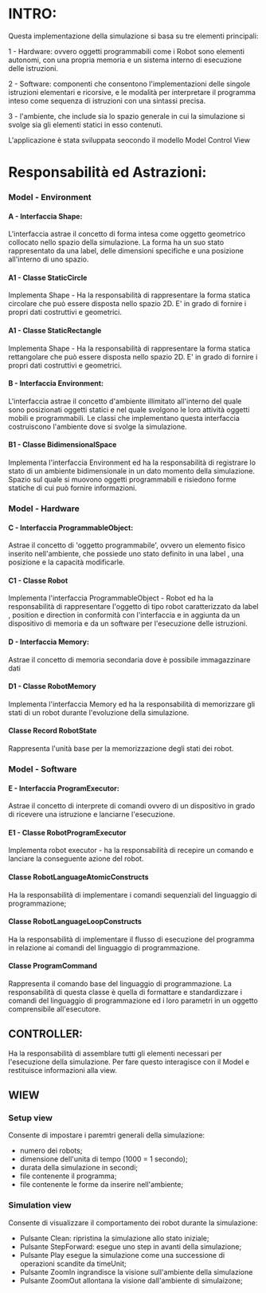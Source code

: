 

# INTRO:
Questa implementazione della simulazione si basa su tre elementi principali:

1 - Hardware: ovvero oggetti programmabili come i Robot sono elementi autonomi,
con una propria memoria e un sistema interno di esecuzione delle istruzioni.

2 - Software: componenti che consentono l'implementazioni delle singole
istruzioni elementari e ricorsive, e le modalità per interpretare il programma inteso come
sequenza di istruzioni con una sintassi precisa.

3 - l'ambiente, che include sia lo spazio generale in cui la simulazione si 
svolge sia gli elementi statici in esso contenuti.

L'applicazione è stata sviluppata seocondo il modello Model Control View
# Responsabilità ed Astrazioni:

### Model - Environment

#### A - Interfaccia Shape:
L'interfaccia astrae il concetto di forma intesa come oggetto geometrico collocato nello spazio della simulazione.
La forma ha un suo stato rappresentato da una label, delle dimensioni specifiche e una posizione all'interno di uno spazio.

#### A1 - Classe StaticCircle
Implementa Shape - Ha la responsabilità di rappresentare la forma statica circolare che può essere disposta nello spazio 2D.
E' in grado di fornire i propri dati costruttivi e geometrici.

#### A1 - Classe StaticRectangle
Implementa Shape - Ha la responsabilità di rappresentare la forma statica rettangolare che può essere disposta nello spazio 2D.
E' in grado di fornire i propri dati costruttivi e geometrici.

#### B - Interfaccia Environment:
L'interfaccia astrae il concetto d'ambiente illimitato all'interno del quale sono posizionati
oggetti statici e nel quale svolgono le loro attività oggetti mobili e programmabili.
Le classi che implementano questa interfaccia costruiscono l'ambiente dove si svolge la
simulazione.

#### B1 - Classe BidimensionalSpace
Implementa l'interfaccia Environment ed ha la responsabilità di registrare lo stato 
di un ambiente bidimensionale  in un dato momento della simulazione. 
Spazio sul quale si muovono oggetti programmabili e risiedono forme statiche di cui può 
fornire informazioni.

### Model - Hardware

#### C - Interfaccia ProgrammableObject:
Astrae il concetto di 'oggetto programmabile', ovvero
un elemento fisico inserito nell'ambiente, che possiede uno stato definito in una label ,
una posizione e la capacità modificarle.

#### C1 - Classe Robot
Implementa l'interfaccia ProgrammableObject -
Robot ed ha la responsabilità di rappresentare l'oggetto
di tipo robot caratterizzato da label , position  e direction in conformità con l'interfaccia
e in aggiunta da un dispositivo di memoria e da un software per l'esecuzione delle istruzioni.

#### D - Interfaccia Memory:
Astrae il concetto di memoria secondaria dove è possibile immagazzinare dati

#### D1 - Classe RobotMemory
Implementa l'interfaccia Memory ed ha la responsabilità di memorizzare 
gli stati di un robot durante l'evoluzione della simulazione.

#### Classe Record RobotState
Rappresenta l'unità base per la memorizzazione degli stati dei robot.

### Model - Software

#### E - Interfaccia ProgramExecutor:
Astrae il concetto di interprete di comandi ovvero di un dispositivo in grado
di ricevere una istruzione e lanciarne l'esecuzione.

#### E1 - Classe RobotProgramExecutor
Implementa robot executor - ha la responsabilità di recepire un comando e 
lanciare la conseguente azione del robot.

#### Classe RobotLanguageAtomicConstructs
Ha la responsabilità di implementare i comandi sequenziali del linguaggio di programmazione;

#### Classe RobotLanguageLoopConstructs
Ha la responsabilità di implementare il flusso di esecuzione del programma in 
relazione ai comandi del linguaggio di programmazione.

#### Classe ProgramCommand
Rappresenta il comando base del linguaggio di programmazione. La responsabilità di 
questa classe è quella di formattare e standardizzare i comandi del linguaggio di programmazione
ed i loro parametri in un oggetto comprensibile all'esecutore.


## CONTROLLER:
Ha la responsabilità di assemblare tutti gli elementi necessari per 
l'esecuzione della simulazione. Per fare questo interagisce con il Model
e restituisce informazioni alla view.


## WIEW
### Setup view
Consente di impostare i paremtri generali della simulazione:
- numero dei robots;
- dimensione dell'unita di tempo (1000 = 1 secondo);
- durata della simulazione in secondi;
- file contenente il programma;
- file contenente le forme da inserire nell'ambiente;

### Simulation view
Consente di visualizzare il comportamento dei robot durante la simulazione:
- Pulsante Clean: ripristina la simulazione allo stato iniziale;
- Pulsante StepForward: esegue uno step in avanti della simulazione;
- Pulsante Play esegue la simulazione come una successione di operazioni scandite da timeUnit;
- Pulsante ZoomIn ingrandisce la visione sull'ambiente della simulazione
- Pulsante ZoomOut allontana la visione dall'ambiente di simulaizone;


